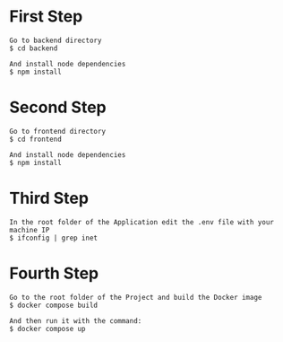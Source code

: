# First Step
    Go to backend directory 
    $ cd backend
    
    And install node dependencies
    $ npm install

# Second Step
    Go to frontend directory
    $ cd frontend

    And install node dependencies
    $ npm install

# Third Step
    In the root folder of the Application edit the .env file with your machine IP
    $ ifconfig | grep inet

# Fourth Step
    Go to the root folder of the Project and build the Docker image
    $ docker compose build

    And then run it with the command:
    $ docker compose up

